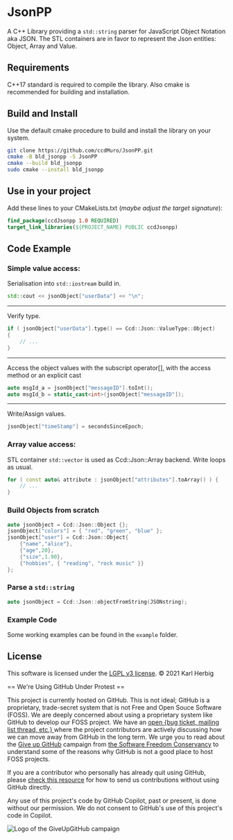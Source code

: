 JsonPP
======

A C++ Library providing a `std::string` parser for JavaScript Object Notation aka JSON.
The STL containers are in favor to represent the Json entities: Object, Array and Value.

Requirements
------------
C++17 standard is required to compile the library. 
Also cmake is recommended for building and installation.

Build and Install
-----------------
Use the default cmake procedure to build and install the library on your system.
```sh
git clone https://github.com/ccdMuro/JsonPP.git
cmake -B bld_jsonpp -S JsonPP
cmake --build bld_jsonpp
sudo cmake --install bld_jsonpp
```

Use in your project
-------------------
Add these lines to your CMakeLists.txt (*maybe adjust the target signature*):
```cmake
find_package(ccdJsonpp 1.0 REQUIRED)
target_link_libraries(${PROJECT_NAME} PUBLIC ccdJsonpp)
```

Code Example
------------
### Simple value access:
Serialisation into `std::iostream` build in.
```cpp
std::cout << jsonObject["userData"] << "\n";
```
---
Verify type.
```cpp
if ( jsonObject["userData"].type() == Ccd::Json::ValueType::Object)
{
	// ...
}
```
---
Access the object values with the subscript operator[],
with the access method or an explicit cast
```cpp
auto msgId_a = jsonObject["messageID"].toInt();
auto msgId_b = static_cast<int>(jsonObject["messageID"]);
```
---
Write/Assign values.
```cpp
jsonObject["timeStamp"] = secondsSinceEpoch;
```

### Array value access: 
STL container `std::vector` is used as Ccd::Json::Array backend.
Write loops as usual.
```cpp
for ( const auto& attribute : jsonObject["attributes"].toArray() ) {
	// ...
}
```

### Build Objects from scratch
```cpp
auto jsonObject = Ccd::Json::Object {};
jsonObject["colors"] = { "red", "green", "blue" };
jsonObject["user"] = Ccd::Json::Object{
	{"name","alice"},
	{"age",20},
	{"size",1.90},
	{"hobbies", { "reading", "rock music" }}
};
```

### Parse a `std::string`
```cpp
auto jsonObject = Ccd::Json::objectFromString(JSONstring);
```

### Example Code
Some working examples can be found in the `example` folder.

License
-------
This software is licensed under the [LGPL v3 license][lgpl].
© 2021 Karl Herbig

[lgpl]: https://www.gnu.org/licenses/lgpl-3.0.en.html

== We're Using GitHub Under Protest ==

This project is currently hosted on GitHub.  This is not ideal; GitHub is a
proprietary, trade-secret system that is not Free and Open Souce Software
(FOSS).  We are deeply concerned about using a proprietary system like GitHub
to develop our FOSS project.  We have an
[open {bug ticket, mailing list thread, etc.} ](INSERT_LINK) where the
project contributors are actively discussing how we can move away from GitHub
in the long term.  We urge you to read about the
[Give up GitHub](https://GiveUpGitHub.org) campaign from
[the Software Freedom Conservancy](https://sfconservancy.org) to understand
some of the reasons why GitHub is not a good place to host FOSS projects.

If you are a contributor who personally has already quit using GitHub, please
[check this resource](INSERT_LINK) for how to send us contributions without
using GitHub directly.

Any use of this project's code by GitHub Copilot, past or present, is done
without our permission.  We do not consent to GitHub's use of this project's
code in Copilot.

![Logo of the GiveUpGitHub campaign](https://sfconservancy.org/img/GiveUpGitHub.png)
